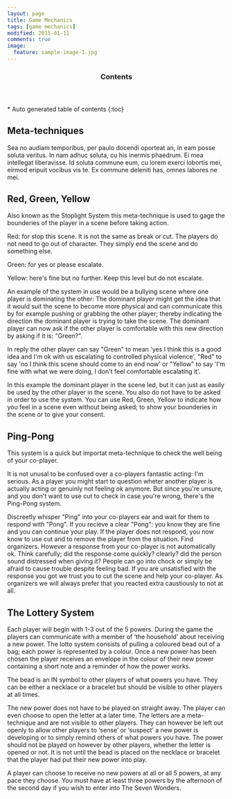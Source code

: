 ```yaml
---
layout: page
title: Game Mechanics
tags: [game mechanics]
modified: 2015-01-11
comments: true
image:
  feature: sample-image-1.jpg
---
```


<section id="table-of-contents" class="toc">
  <header>
    <h3>Contents</h3>
  </header>
<div id="drawer" markdown="1">
*  Auto generated table of contents
{:toc}
</div>
</section><!-- /#table-of-contents -->

## Meta-techniques

Sea no audiam temporibus, per paulo docendi oporteat an, in eam posse soluta veritus. In nam adhuc soluta, cu his inermis phaedrum. Ei mea intellegat liberavisse. Id soluta commune eum, cu lorem exerci lobortis mei, eirmod eripuit vocibus vis te. Ex commune deleniti has, omnes labores ne mei.

## Red, Green, Yellow

Also known as the Stoplight System this meta-technique is used to gage the bounderies of the player in a scene before taking action. 

Red: for stop this scene. It is not the same as break or cut. The players do not need to go out of character. They simply end the scene and do something else.

Green: for yes or please escalate. 

Yellow: here's fine but no further. Keep this level but do not escalate.

An example of the system in use would be a bullying scene where one player is dominating the other: 
The dominant player might get the idea that it would suit the scene to become more physical and can communicate this by for example pushing or grabbing the other player; thereby indicating the direction the dominant player is trying to take the scene. The dominant player can now ask if the other player is comfortable with this new direction by asking if it is: "Green?". 

In reply the other player can say "Green" to mean 'yes I think this is a good idea and I'm ok with us escalating to controlled physical violence', "Red" to say 'no I think this scene should come to an end now' or "Yellow" to say 'I'm fine with what we were doing, I don't feel comfortable escalating it'.

In this example the dominant player in the scene led, but it can just as easily be used by the other player in the scene. You also do not have to be asked in order to use the system. You can use Red, Green, Yellow to indicate how you feel in a scene even without being asked; to show your bounderies in the scene or to give your consent.

## Ping-Pong

This system is a quick but importat meta-technique to check the well being of your co-player. 

It is not unusal to be confused over a co-players fantastic acting: I'm serious. As a player you might start to question wheter another player is actually acting or genuinly not feeling ok anymore. But since you're unsure, and you don't want to use cut to check in case you're wrong, there's the Ping-Pong system. 

Discreetly whisper "Ping" into your co-players ear and wait for them to respond with "Pong". If you recieve a clear "Pong": you know they are fine and you can continue your play. If the player does not respond, you now know to use cut and to remove the player from the situation. Find organizers. However a response from your co-player is not automatically ok. Think carefully; did the response come quickly? clearly? did the person sound distressed when giving it? People can go into chock or simply be afraid to cause trouble despite feeling bad. If you are unsatisfied with the response you got we trust you to cut the scene and help your co-player. As organizers we will always prefer that you reacted extra caustiously to not at all.

## The Lottery System

Each player will begin with 1-3 out of the 5 powers. During the game the players can communicate with a member of ‘the household’ about receiving a new power. The lotto system consists of pulling a coloured bead out of a bag; each power is represented by a colour. Once a new power has been chosen the player receives an envelope in the colour of their new power containing a short note and a reminder of how the power works. 

The bead is an IN symbol to other players of what powers you have. They can be either a necklace or a bracelet but should be visible to other players at all times.

The new power does not have to be played on straight away. The player can even choose to open the letter at a later time. The letters are a meta-technique and are not visible to other players. They can however be left out openly to allow other players to ‘sense’ or ‘suspect’ a new power is developing or to simply remind others of what powers you have. The power should not be played on however by other players, whether the letter is opened or not. It is not until the bead is placed on the necklace or bracelet that the player had put their new power into play.

A player can choose to receive no new powers at all or all 5 powers, at any pace they choose. You must have at least three powers by the afternoon of the second day if you wish to enter into The Seven Wonders.
